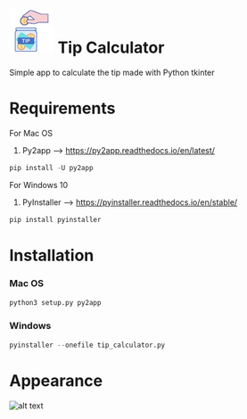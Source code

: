 # ![GitHub Logo](/readme/logo.jpg) Tip Calculator
Simple app to calculate the tip made with Python tkinter

# Requirements
For Mac OS
1. Py2app --> https://py2app.readthedocs.io/en/latest/
```python
pip install -U py2app
```

For Windows 10
1. PyInstaller --> https://pyinstaller.readthedocs.io/en/stable/

```python
pip install pyinstaller
```

# Installation
### Mac OS
```python
python3 setup.py py2app
```
### Windows
```python
pyinstaller --onefile tip_calculator.py
```

# Appearance
![alt text](/readme/appearance.gif)
